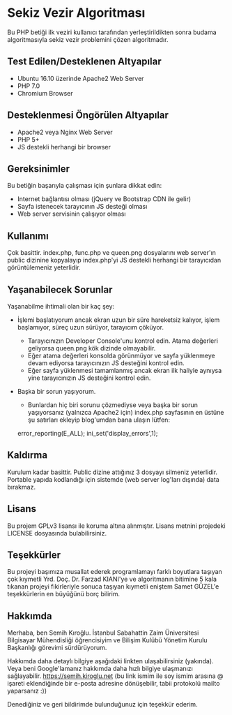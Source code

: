 Sekiz Vezir Algoritması
==========================

Bu PHP betiği ilk veziri kullanıcı tarafından yerleştirildikten sonra budama algoritmasıyla sekiz vezir problemini çözen algoritmadır.


## Test Edilen/Desteklenen Altyapılar
* Ubuntu 16.10 üzerinde Apache2 Web Server
* PHP 7.0
* Chromium Browser


## Desteklenmesi Öngörülen Altyapılar
* Apache2 veya Nginx Web Server
* PHP 5+
* JS destekli herhangi bir browser


## Gereksinimler
Bu betiğin başarıyla çalışması için şunlara dikkat edin:

* Internet bağlantısı olması (jQuery ve Bootstrap CDN ile gelir)
* Sayfa istenecek tarayıcının JS desteği olması
* Web server servisinin çalışıyor olması


## Kullanımı
Çok basittir. index.php, func.php ve queen.png dosyalarını web server'ın public dizinine kopyalayıp index.php'yi JS destekli herhangi bir tarayıcıdan görüntülemeniz yeterlidir.


## Yaşanabilecek Sorunlar

Yaşanabilme ihtimali olan bir kaç şey:

* İşlemi başlatıyorum ancak ekran uzun bir süre hareketsiz kalıyor, işlem başlamıyor, süreç uzun sürüyor, tarayıcım çöküyor.

	* Tarayıcınızın Developer Console'unu kontrol edin. Atama değerleri geliyorsa queen.png kök dizinde olmayabilir.
	* Eğer atama değerleri konsolda görünmüyor ve sayfa yüklenmeye devam ediyorsa tarayıcınızın JS desteğini kontrol edin.
  * Eğer sayfa yüklenmesi tamamlanmış ancak ekran ilk haliyle aynıysa yine tarayıcınızın JS desteğini kontrol edin.
	
* Başka bir sorun yaşıyorum.

	* Bunlardan hiç biri sorunu çözmediyse veya başka bir sorun yaşıyorsanız (yalnızca Apache2 için) index.php sayfasının en üstüne şu satırları ekleyip blog'umdan bana ulaşın lütfen:
    
    error_reporting(E_ALL);
    ini_set('display_errors',1);


## Kaldırma
Kurulum kadar basittir. Public dizine attığınız 3 dosyayı silmeniz yeterlidir. Portable yapıda kodlandığı için sistemde (web server log'ları dışında) data bırakmaz.


## Lisans
Bu projem GPLv3 lisansı ile koruma altına alınmıştır. Lisans metnini projedeki LICENSE dosyasında bulabilirsiniz.


## Teşekkürler
Bu projeyi başımıza musallat ederek programlamayı farklı boyutlara taşıyan çok kıymetli Yrd. Doç. Dr. Farzad KIANI'ye ve algoritmanın bitimine 5 kala tıkanan projeyi fikirleriyle sonuca taşıyan kıymetli eniştem Samet GÜZEL'e teşekkürlerin en büyüğünü borç bilirim.


## Hakkımda
Merhaba, ben Semih Kıroğlu. İstanbul Sabahattin Zaim Üniversitesi Bilgisayar Mühendisliği öğrencisiyim ve Bilişim Kulübü Yönetim Kurulu Başkanlığı görevimi sürdürüyorum.

Hakkımda daha detaylı bilgiye aşağıdaki linkten ulaşabilirsiniz (yakında).
Veya beni Google'lamanız hakkımda daha hızlı bilgiye ulaşmanızı sağlayabilir.
<a href="https://semih.kiroglu.net">https://semih.kiroglu.net</a> (bu link ismim ile soy ismim arasına @ işareti eklendiğinde bir e-posta adresine dönüşebilir, tabii protokolü mailto yaparsanız :))

Denediğiniz ve geri bildirimde bulunduğunuz için teşekkür ederim.
